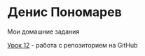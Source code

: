 

# Денис Пономарев
Мои домашние задания

[Урок 12](http://DenisPonomarev.github.io/lesson_12/ "Выполненное домашнее задание") - работа с репозиторием на GitHub
